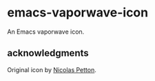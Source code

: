 # emacs-vaporwave-icon

An Emacs vaporwave icon.


## acknowledgments

Original icon by [Nicolas Petton](https://commons.wikimedia.org/wiki/File:EmacsIcon.svg).